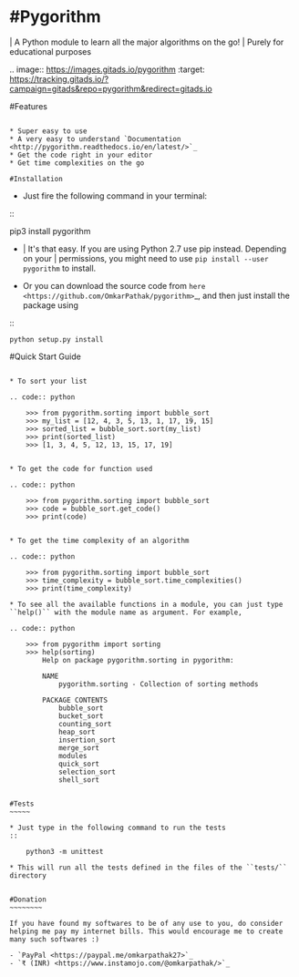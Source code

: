 
#Pygorithm
=========

| A Python module to learn all the major algorithms on the go!
| Purely for educational purposes


.. image:: https://images.gitads.io/pygorithm
   :target: https://tracking.gitads.io/?campaign=gitads&repo=pygorithm&redirect=gitads.io

#Features
~~~~~~~~

* Super easy to use
* A very easy to understand `Documentation <http://pygorithm.readthedocs.io/en/latest/>`_
* Get the code right in your editor
* Get time complexities on the go

#Installation
~~~~~~~~~~~~

* Just fire the following command in your terminal:

::

   pip3 install pygorithm

- | It's that easy. If you are using Python 2.7 use pip instead. Depending on your
  | permissions, you might need to use ``pip install --user pygorithm`` to install.

* Or you can download the source code from `here <https://github.com/OmkarPathak/pygorithm>`_, and then just install the package using

::

    python setup.py install


#Quick Start Guide
~~~~~~~~~~~~~~~~~

* To sort your list

.. code:: python

    >>> from pygorithm.sorting import bubble_sort
    >>> my_list = [12, 4, 3, 5, 13, 1, 17, 19, 15]
    >>> sorted_list = bubble_sort.sort(my_list)
    >>> print(sorted_list)
    >>> [1, 3, 4, 5, 12, 13, 15, 17, 19]


* To get the code for function used

.. code:: python

    >>> from pygorithm.sorting import bubble_sort
    >>> code = bubble_sort.get_code()
    >>> print(code)


* To get the time complexity of an algorithm

.. code:: python

    >>> from pygorithm.sorting import bubble_sort
    >>> time_complexity = bubble_sort.time_complexities()
    >>> print(time_complexity)

* To see all the available functions in a module, you can just type ``help()`` with the module name as argument. For example,

.. code:: python

    >>> from pygorithm import sorting
    >>> help(sorting)
        Help on package pygorithm.sorting in pygorithm:

        NAME
            pygorithm.sorting - Collection of sorting methods

        PACKAGE CONTENTS
            bubble_sort
            bucket_sort
            counting_sort
            heap_sort
            insertion_sort
            merge_sort
            modules
            quick_sort
            selection_sort
            shell_sort

    
#Tests
~~~~~

* Just type in the following command to run the tests
::

    python3 -m unittest

* This will run all the tests defined in the files of the ``tests/`` directory


#Donation
~~~~~~~~

If you have found my softwares to be of any use to you, do consider helping me pay my internet bills. This would encourage me to create many such softwares :)

- `PayPal <https://paypal.me/omkarpathak27>`_
- `₹ (INR) <https://www.instamojo.com/@omkarpathak/>`_
